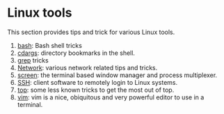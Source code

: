 # Linux tools

This section provides tips and trick for various Linux tools.

  1. [bash](Bash/README.md): Bash shell tricks
  1. [cdargs](Cdargs/README.md): directory bookmarks in the shell.
  1. [grep](Grep/README.md) tricks
  1. [Network](Network/README.md): various network related tips and tricks.
  1. [screen](Screen/README.md): the terminal based window manager and
     process multiplexer.
  1. [SSH](Ssh/README.md): client software to remotely login to Linux
     systems.
  1. [top](Top/README.md): some less known tricks to get the most out
     of top.
  1. [vim](Vim/README.md): vim is a nice, obiquitous and very powerful
     editor to use in a terminal.
